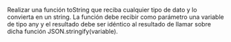 Realizar una función toString que reciba cualquier tipo de dato y lo convierta en un string. La función debe recibir como parámetro una variable de tipo any y el resultado debe ser idéntico al resultado de llamar sobre dicha función JSON.stringify(variable).
